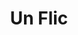 ---
title: "Un Flic"
year: 1972
rating: 3
stars: "★★★"
rewatched: false
permalink: "un-flic"
watched_on: 2024-07-21
---